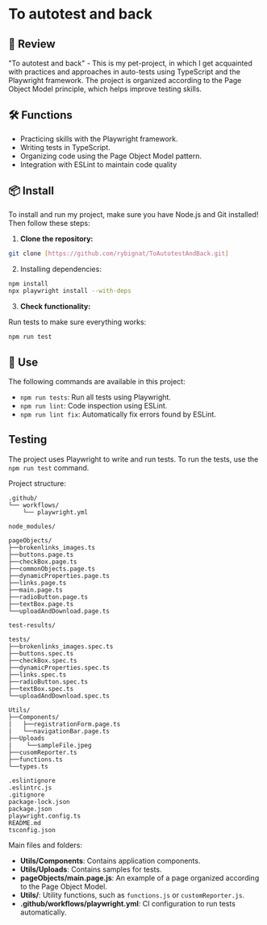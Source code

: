# To autotest and back

## 🚀 Review

"To autotest and back" - This is my pet-project, in which I get acquainted with practices and approaches in auto-tests using TypeScript and the Playwright framework. The project is organized according to the Page Object Model principle, which helps improve testing skills.

## 🛠️ Functions

- Practicing skills with the Playwright framework.
- Writing tests in TypeScript.
- Organizing code using the Page Object Model pattern.
- Integration with ESLint to maintain code quality

## 📦 Install

To install and run my project, make sure you have Node.js and Git installed! Then follow these steps:

1. **Clone the repository:**

```bash
git clone [https://github.com/rybignat/ToAutotestAndBack.git]
```

2. Installing dependencies:

```bash
npm install
npx playwright install --with-deps
```

3. **Check functionality:**

Run tests to make sure everything works:

```bash
npm run test
```

## 🚀 Use

The following commands are available in this project:

- `npm run tests`: Run all tests using Playwright.
- `npm run lint`: Code inspection using ESLint.
- `npm run lint fix`: Automatically fix errors found by ESLint.

##    Testing

The project uses Playwright to write and run tests. To run the tests, use the `npm run test` command.

Project structure:

```plaintext
.github/
└── workflows/
    └── playwright.yml

node_modules/

pageObjects/
├──brokenlinks_images.ts
├──buttons.page.ts
├──checkBox.page.ts
├──commonObjects.page.ts
├──dynamicProperties.page.ts
├──links.page.ts
├──main.page.ts
├──radioButton.page.ts
├──textBox.page.ts
└──uploadAndDownload.page.ts

test-results/

tests/
├──brokenlinks_images.spec.ts
├──buttons.spec.ts
├──checkBox.spec.ts
├──dynamicProperties.spec.ts
├──links.spec.ts
├──radioButton.spec.ts
├──textBox.spec.ts
└──uploadAndDownload.spec.ts

Utils/
├──Components/
|   ├──registrationForm.page.ts
|   └──navigationBar.page.ts
├──Uploads
|    └──sampleFile.jpeg
├──cusomReporter.ts
├──functions.ts
└──types.ts

.eslintignore
.eslintrc.js
.gitignore
package-lock.json
package.json
playwright.config.ts
README.md
tsconfig.json
```

Main files and folders:

- **Utils/Components**: Contains application components.
- **Utils/Uploads**: Contains samples for tests.
- **pageObjects/main.page.js**: An example of a page organized according to the Page Object Model.
- **Utils/**: Utility functions, such as `functions.js` or `customReporter.js`.
- **.github/workflows/playwright.yml**: CI configuration to run tests automatically.
